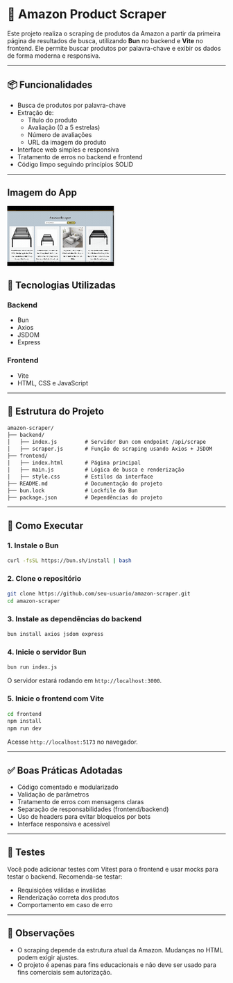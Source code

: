 # 🛒 Amazon Product Scraper

Este projeto realiza o scraping de produtos da Amazon a partir da primeira página de resultados de busca, utilizando **Bun** no backend e **Vite** no frontend. Ele permite buscar produtos por palavra-chave e exibir os dados de forma moderna e responsiva.

---

## 📦 Funcionalidades

- Busca de produtos por palavra-chave
- Extração de:
  - Título do produto
  - Avaliação (0 a 5 estrelas)
  - Número de avaliações
  - URL da imagem do produto
- Interface web simples e responsiva
- Tratamento de erros no backend e frontend
- Código limpo seguindo princípios SOLID

---
## Imagem do App
![HomePage](./frontend/public/project-gif.gif)

## 🧰 Tecnologias Utilizadas

### Backend
- Bun
- Axios
- JSDOM
- Express

### Frontend
- Vite
- HTML, CSS e JavaScript

---

## 📁 Estrutura do Projeto

```
amazon-scraper/
├── backend/
│   ├── index.js         # Servidor Bun com endpoint /api/scrape
│   ├── scraper.js       # Função de scraping usando Axios + JSDOM
├── frontend/
│   ├── index.html       # Página principal
│   ├── main.js          # Lógica de busca e renderização
│   ├── style.css        # Estilos da interface
├── README.md            # Documentação do projeto
├── bun.lock             # Lockfile do Bun
├── package.json         # Dependências do projeto
```

---

## 🚀 Como Executar

### 1. Instale o Bun

```bash
curl -fsSL https://bun.sh/install | bash
```

### 2. Clone o repositório

```bash
git clone https://github.com/seu-usuario/amazon-scraper.git
cd amazon-scraper
```

### 3. Instale as dependências do backend

```bash
bun install axios jsdom express
```

### 4. Inicie o servidor Bun

```bash
bun run index.js
```

O servidor estará rodando em `http://localhost:3000`.

### 5. Inicie o frontend com Vite

```bash
cd frontend
npm install
npm run dev
```

Acesse `http://localhost:5173` no navegador.

---

## ✅ Boas Práticas Adotadas

- Código comentado e modularizado
- Validação de parâmetros
- Tratamento de erros com mensagens claras
- Separação de responsabilidades (frontend/backend)
- Uso de headers para evitar bloqueios por bots
- Interface responsiva e acessível

---

## 🧪 Testes

Você pode adicionar testes com Vitest para o frontend e usar mocks para testar o backend. Recomenda-se testar:

- Requisições válidas e inválidas
- Renderização correta dos produtos
- Comportamento em caso de erro

---

## 📌 Observações

- O scraping depende da estrutura atual da Amazon. Mudanças no HTML podem exigir ajustes.
- O projeto é apenas para fins educacionais e não deve ser usado para fins comerciais sem autorização.



